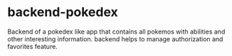 # backend-pokedex
Backend of a pokedex like app that contains all pokemos with abilities and other interesting information. backend helps to manage authorization and favorites feature.
